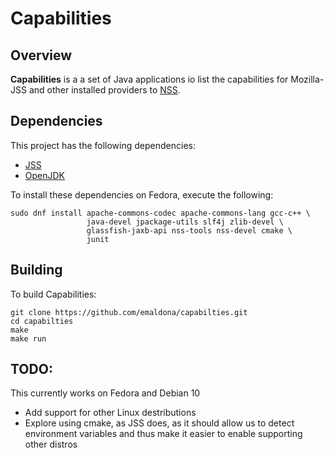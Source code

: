 Capabilities
========================================

Overview
--------

**Capabilities** is a a set of Java applications
io list the capabilities for Mozilla-JSS and other installed providers to [NSS](https://developer.mozilla.org/en-US/docs/Mozilla/Projects/NSS).

Dependencies
------------

This project has the following dependencies:

 - [JSS](https://github.com/dogtagpki/jss)
 - [OpenJDK](https://openjdk.java.net/)

To install these dependencies on Fedora, execute the following:

    sudo dnf install apache-commons-codec apache-commons-lang gcc-c++ \
                     java-devel jpackage-utils slf4j zlib-devel \
                     glassfish-jaxb-api nss-tools nss-devel cmake \
                     junit

Building
--------
To build Capabilities:

    git clone https://github.com/emaldona/capabilties.git
    cd capabilties
    make
    make run

TODO:
------------
This currently works on Fedora and Debian 10
- Add support for other Linux destributions
- Explore using cmake, as JSS does, as it should allow us to detect environment
  variables and thus make it easier to enable supporting other distros

